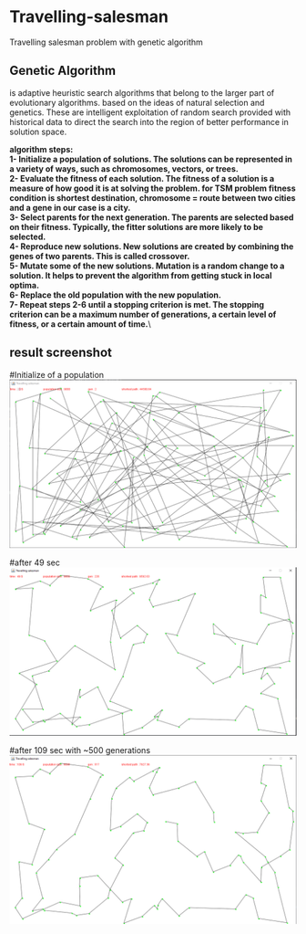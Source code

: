 # Travelling-salesman
Travelling salesman problem with genetic algorithm

## Genetic Algorithm 
is adaptive heuristic search algorithms that belong to the larger part of evolutionary algorithms. based on the ideas of natural selection and genetics.
These are intelligent exploitation of random search provided with historical data to direct the search into the region of better performance in solution space. 

**algorithm steps:**\
    **1- Initialize a population of solutions. The solutions can be represented in a variety of ways, such as chromosomes, vectors, or trees.**\
    **2- Evaluate the fitness of each solution. The fitness of a solution is a measure of how good it is at solving the problem.
         for TSM problem  fitness condition is  shortest destination, chromosome = route between two cities and a gene in our case is a city.**\
    **3- Select parents for the next generation. The parents are selected based on their fitness. Typically, the fitter solutions are more likely to be selected.**\
    **4- Reproduce new solutions. New solutions are created by combining the genes of two parents. This is called crossover.**\
    **5- Mutate some of the new solutions. Mutation is a random change to a solution. It helps to prevent the algorithm from getting stuck in local optima.**\
    **6- Replace the old population with the new population.**\
    **7- Repeat steps 2-6 until a stopping criterion is met. The stopping criterion can be a maximum number of generations, a certain level of fitness, or a certain amount of time.**\
   
## result screenshot
#Initialize of a population
![sec1](./img/Capture.PNG)

#after 49 sec 
![sec2](./img/Capture2.PNG)

#after 109 sec with ~500 generations
![sec13](./img/Capture3.PNG)
